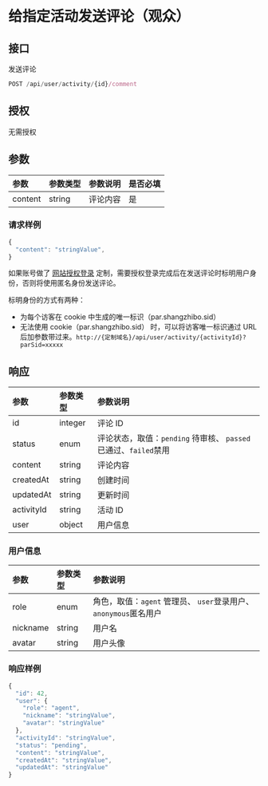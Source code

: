 # 给指定活动发送评论（观众）

## 接口

发送评论

```javascript
POST /api/user/activity/{id}/comment
```

## 授权

无需授权

## 参数

| 参数 | 参数类型 | 参数说明 | 是否必填 |
| :--- | :--- | :--- | :--- |
| content | string | 评论内容 | 是 |

### 请求样例

```javascript
{
  "content": "stringValue",
}
```

如果账号做了 [网站授权登录](https://app.gitbook.com/@shangzhibo/s/api/~/edit/drafts/-LhDpo84CH5FFsDi5T1z/ke-hu-wang-zhan-shou-quan-deng-lu/ke-hu-wang-zhan-shou-quan-deng-lu) 定制，需要授权登录完成后在发送评论时标明用户身份，否则将使用匿名身份发送评论。

标明身份的方式有两种：

* 为每个访客在 cookie 中生成的唯一标识（par.shangzhibo.sid）
* 无法使用 cookie（par.shangzhibo.sid） 时，可以将访客唯一标识通过 URL 后加参数带过来。`http://{定制域名}/api/user/activity/{activityId}?parSid=xxxxx`

## 响应

| 参数 | 参数类型 | 参数说明 |
| :--- | :--- | :--- |
| id | integer | 评论 ID |
| status | enum | 评论状态，取值：`pending` 待审核、 `passed`已通过、`failed`禁用 |
| content | string | 评论内容 |
| createdAt | string | 创建时间 |
| updatedAt | string | 更新时间 |
| activityId | string | 活动 ID |
| user | object | 用户信息 |

### 用户信息

| 参数 | 参数类型 | 参数说明 |
| :--- | :--- | :--- |
| role | enum | 角色，取值：`agent` 管理员、 `user`登录用户、`anonymous`匿名用户 |
| nickname | string | 用户名 |
| avatar | string | 用户头像 |

### 响应样例

```javascript
{
  "id": 42,
  "user": {
    "role": "agent",
    "nickname": "stringValue",
    "avatar": "stringValue"
  },
  "activityId": "stringValue",
  "status": "pending",
  "content": "stringValue",
  "createdAt": "stringValue",
  "updatedAt": "stringValue"
}
```

